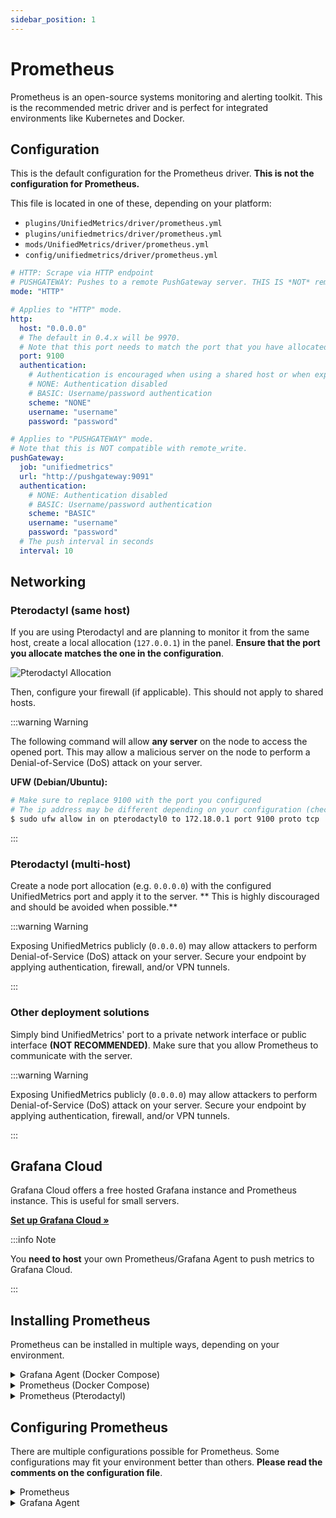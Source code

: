 ```yaml
---
sidebar_position: 1
---
```


# Prometheus

Prometheus is an open-source systems monitoring and alerting toolkit. This is the recommended metric driver and is
perfect for integrated environments like Kubernetes and Docker.

## Configuration

This is the default configuration for the Prometheus driver. **This is not the configuration for Prometheus.**

This file is located in one of these, depending on your platform:

- `plugins/UnifiedMetrics/driver/prometheus.yml`
- `plugins/unifiedmetrics/driver/prometheus.yml`
- `mods/UnifiedMetrics/driver/prometheus.yml`
- `config/unifiedmetrics/driver/prometheus.yml`

```yaml
# HTTP: Scrape via HTTP endpoint
# PUSHGATEWAY: Pushes to a remote PushGateway server. THIS IS *NOT* remote_write!
mode: "HTTP"

# Applies to "HTTP" mode.
http:
  host: "0.0.0.0"
  # The default in 0.4.x will be 9970.
  # Note that this port needs to match the port that you have allocated
  port: 9100
  authentication:
    # Authentication is encouraged when using a shared host or when exposing the endpoint publicly
    # NONE: Authentication disabled
    # BASIC: Username/password authentication
    scheme: "NONE"
    username: "username"
    password: "password"

# Applies to "PUSHGATEWAY" mode.
# Note that this is NOT compatible with remote_write.
pushGateway:
  job: "unifiedmetrics"
  url: "http://pushgateway:9091"
  authentication:
    # NONE: Authentication disabled
    # BASIC: Username/password authentication
    scheme: "BASIC"
    username: "username"
    password: "password"
  # The push interval in seconds
  interval: 10
```

## Networking

### Pterodactyl (same host)

If you are using Pterodactyl and are planning to monitor it from the same host, create a local allocation (`127.0.0.1`)
in the panel. **Ensure that the port you allocate matches the one in the configuration**.

![Pterodactyl Allocation](/img/unifiedmetrics/pterodactyl-allocation.png)

Then, configure your firewall (if applicable). This should not apply to shared hosts.

:::warning Warning

The following command will allow **any server** on the node to access the opened port. This may allow a malicious server
on the node to perform a Denial-of-Service (DoS) attack on your server.

**UFW (Debian/Ubuntu):**

```bash
# Make sure to replace 9100 with the port you configured
# The ip address may be different depending on your configuration (check ip a)
$ sudo ufw allow in on pterodactyl0 to 172.18.0.1 port 9100 proto tcp
```

:::

### Pterodactyl (multi-host)

Create a node port allocation (e.g. `0.0.0.0`) with the configured UnifiedMetrics port and apply it to the server. **
This is highly discouraged and should be avoided when possible.**

:::warning Warning

Exposing UnifiedMetrics publicly (`0.0.0.0`) may allow attackers to perform Denial-of-Service (DoS) attack on your
server. Secure your endpoint by applying authentication, firewall, and/or VPN tunnels.

:::

### Other deployment solutions

Simply bind UnifiedMetrics' port to a private network interface or public interface **(NOT RECOMMENDED)**. Make sure
that you allow Prometheus to communicate with the server.

:::warning Warning

Exposing UnifiedMetrics publicly (`0.0.0.0`) may allow attackers to perform Denial-of-Service (DoS) attack on your
server. Secure your endpoint by applying authentication, firewall, and/or VPN tunnels.

:::

## Grafana Cloud

Grafana Cloud offers a free hosted Grafana instance and Prometheus instance. This is useful for small servers.

[**Set up Grafana Cloud »**](../guides/grafana#grafana-cloud)

:::info Note

You **need to host** your own Prometheus/Grafana Agent to push metrics to Grafana Cloud.

:::

## Installing Prometheus

Prometheus can be installed in multiple ways, depending on your environment.

<details>
  <summary>Grafana Agent (Docker Compose)</summary>

**Pros:**

- Declarative configuration
- Integrates nicely with existing Minecraft containers
- Perfect for `remote_write`

**Cons:**

- Can be confusing for beginners

First, install [Docker Compose](https://docs.docker.com/compose/cli-command/) on your server. Then create a compose file
somewhere, like `~/.deployment/metrics/docker-compose.yml`.

```yaml
# docker-compose.yml

version: "3"

services:
  agent:
    image: grafana/agent:latest
    restart: always
    container_name: agent
    security_opt:
      - no-new-privileges:true
    volumes:
      - ./agent.yml:/etc/agent-config/agent.yml
    entrypoint:
      - /bin/agent
      - -config.file=/etc/agent-config/agent.yml
      - -prometheus.wal-directory=/tmp/agent/wal
    networks:
      # Change this to "pterodactyl_nw" and external to true IF you are using Pterodactyl
      - prometheus

networks:
  # Change this to "pterodactyl_nw" and external to true IF you are using Pterodactyl
  prometheus:
    external: true
```

Then create a network **if you are NOT USING Pterodactyl**.

```bash
$ docker network create prometheus
```

Finally, run `docker compose up -d --remove-orphans` to start Grafana Agent.

```bash
$ cd ~/.deployment/metrics
$ docker compose up -d --remove-orphans
```

We'll not start Grafana Agent yet, since we need to [configure](#configuring-prometheus) it first.

</details>

<details>
  <summary>Prometheus (Docker Compose)</summary>

**Pros:**

- Declarative configuration
- Integrates nicely with existing Minecraft containers

**Cons:**

- Can be confusing for beginners

First, install [Docker Compose](https://docs.docker.com/compose/cli-command/) on your server. Then create a compose file
somewhere, like `~/.deployment/metrics/docker-compose.yml`.

```yaml
# docker-compose.yml

version: "3"

services:
  prometheus:
    image: prom/prometheus
    restart: always
    security_opt:
      - no-new-privileges:true
    volumes:
      - ./prometheus.yml:/etc/prometheus/prometheus.yml
      # Remove this line if remote_write is used
      - data-prometheus:/prometheus
    networks:
      # Change this to "pterodactyl_nw" and external to true IF you are using Pterodactyl
      - prometheus

networks:
  # Change this to "pterodactyl_nw" and external to true IF you are using Pterodactyl
  prometheus:
    external: true

# Remove this section if remote_write is used
volumes:
  data-prometheus:
```

Then create a network **if you are NOT USING Pterodactyl**.

```bash
$ docker network create prometheus
```

We'll not start Prometheus yet, since we need to [configure](#configuring-prometheus) it first.

</details>

<details>
  <summary>Prometheus (Pterodactyl)</summary>

**Pros:**

- Easy to set up
- Integrates nicely with your existing servers

**Cons:**

- Some shared hosts may not support it

First, start by importing the [Prometheus egg](https://github.com/parkervcp/eggs/tree/master/monitoring/prometheus) in
your panel. Then, create a new server with the egg.

Finally, start and stop the server. We'll need to [configure](#configuring-prometheus) it first.

:::warning Warning

The Prometheus egg has web interface **enabled by default**. This may pose security risks if not configured properly.

:::

</details>

## Configuring Prometheus

There are multiple configurations possible for Prometheus. Some configurations may fit your environment better than
others. **Please read the comments on the configuration file**.

<details>
  <summary>Prometheus</summary>

**Docker Compose:**

This file should be located in the same directory as your `docker-compose.yml` file.

```yaml
# prometheus.yml

global:
  scrape_interval: 10s

scrape_configs:
  # Create as many jobs as you'd like
  - job_name: "smp-1"
    static_configs:
      # Replace this with the IP address or hostname of your server
      # This will be the service name for Docker Compose users
      - targets: [ "172.18.0.1:9100" ]
        # Customize or/and rewrite your labels (optional)
        labels:
          # The instance label will be shown on the dashboard
          # This is the server's IP address by default
          instance: "smp-1.node1.local"

    # Remove this section if you are not using BASIC authentication
    basic_auth:
      username: "username"
      password: "password"

# Remove this section if you are not using remote_write
# Create a new API key if you are using Grafana Cloud
remote_write:
  - url: https://prometheus-us-central1.grafana.net/api/prom/push
    basic_auth:
      username: 12345
      password: "insert_api_token_here"

```

Finally, start Prometheus.

**Docker Compose:**

```bash
$ cd ~/.deployment/metrics
$ docker compose up -d --remove-orphans
```

</details>

<details>
  <summary>Grafana Agent</summary>

**Docker Compose:**

This file should be located in the same directory as your `docker-compose.yml` file.

```yaml
# agent.yml

prometheus:
  global:
    scrape_interval: 10s
  configs:
    - name: minecraft
      host_filter: false
      scrape_configs:
        - job_name: "smp-1"
          static_configs:
            # Replace this with the IP address or hostname of your server
            # This will be the service name for Docker Compose users
            - targets: [ "172.18.0.1:9100" ]
              # Customize or/and rewrite your labels (optional)
              labels:
                # The instance label will be shown on the dashboard
                # This is the server's IP address by default
                instance: "smp-1.node1.local"

          # Remove this section if you are not using BASIC authentication
          basic_auth:
            username: "username"
            password: "password"

      # Create an account at https://grafana.com/ and create an organization, if you are using Grafana Cloud.
      # Put Prometheus remote write credentials here. Make sure to update the push URL to match yours.
      remote_write:
        - url: https://prometheus-us-central1.grafana.net/api/prom/push
          # Create an API key with write scope on Grafana Cloud
          basic_auth:
            username: 12345
            password: "insert_api_key_here"
```

Finally, start Grafana Agent.

**Docker Compose:**

```bash
$ cd ~/.deployment/metrics
$ docker compose up -d --remove-orphans
```

</details>
